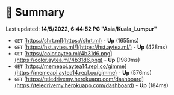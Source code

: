 # 📖 Summary
Last updated: **14/5/2022, 6:44:52 PG "Asia/Kuala_Lumpur"**

- `GET` [https://shrt.ml](https://shrt.ml) - **Up** (1655ms)
- `GET` [https://hst.aytea.ml/](https://hst.aytea.ml/) - **Up** (428ms)
- `GET` [https://color.aytea.ml/4b31d6.png](https://color.aytea.ml/4b31d6.png) - **Up** (1980ms)
- `GET` [https://memeapi.aytea14.repl.co/gimme](https://memeapi.aytea14.repl.co/gimme) - **Up** (576ms)
- `GET` [https://teledrivemy.herokuapp.com/dashboard](https://teledrivemy.herokuapp.com/dashboard) - **Up** (184ms)
